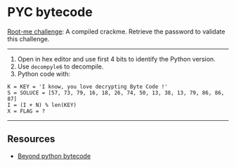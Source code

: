 # PYC bytecode

[Root-me challenge](https://www.root-me.org/en/Challenges/Cracking/PYC-ByteCode): A compiled crackme. Retrieve the password to validate this challenge.

----

1. Open in hex editor and use first 4 bits to identify the Python version.
2. Use `decompyle6` to decompile.
3. Python code with:

```text
K = KEY = 'I know, you love decrypting Byte Code !'
S = SOLUCE = [57, 73, 79, 16, 18, 26, 74, 50, 13, 38, 13, 79, 86, 86, 87]
I = (I + N) % len(KEY)
X = FLAG = ?
```

----

## Resources

* [Beyond python bytecode](https://repository.root-me.org/Programmation/Python/EN%20-%20Beyond%20python%20bytecode.pdf) 
